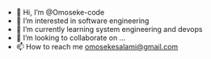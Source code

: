 - 👋 Hi, I’m @Omoseke-code
- 👀 I’m interested in software engineering
- 🌱 I’m currently learning system engineering and devops
- 💞️ I’m looking to collaborate on ...
- 📫 How to reach me omosekesalami@gmail.com

<!---
Omoseke-code/Omoseke-code is a ✨ special ✨ repository because its `README.md` (this file) appears on your GitHub profile.
You can click the Preview link to take a look at your changes.
--->

